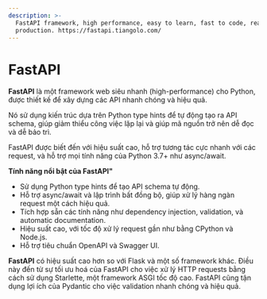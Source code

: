 ```yaml
---
description: >-
  FastAPI framework, high performance, easy to learn, fast to code, ready for
  production. https://fastapi.tiangolo.com/
---
```


# FastAPI

**FastAPI** là một framework web siêu nhanh (high-performance) cho Python, được thiết kế để xây dựng các API nhanh chóng và hiệu quả.

Nó sử dụng kiến trúc dựa trên Python type hints để tự động tạo ra API schema, giúp giảm thiểu công việc lặp lại và giúp mã nguồn trở nên dễ đọc và dễ bảo trì.

FastAPI được biết đến với hiệu suất cao, hỗ trợ tương tác cực nhanh với các request, và hỗ trợ mọi tính năng của Python 3.7+ như async/await.

**Tính năng nổi bật của FastAPI"**

* Sử dụng Python type hints để tạo API schema tự động.
* Hỗ trợ async/await và lập trình bất đồng bộ, giúp xử lý hàng ngàn request một cách hiệu quả.
* Tích hợp sẵn các tính năng như dependency injection, validation, và automatic documentation.
* Hiệu suất cao, với tốc độ xử lý request gần như bằng CPython và Node.js.
* Hỗ trợ tiêu chuẩn OpenAPI và Swagger UI.

**FastAPI** có hiệu suất cao hơn so với Flask và một số framework khác. Điều này đến từ sự tối ưu hoá của FastAPI cho việc xử lý HTTP requests bằng cách sử dụng Starlette, một framework ASGI tốc độ cao. FastAPI cũng tận dụng lợi ích của Pydantic cho việc validation nhanh chóng và hiệu quả.
